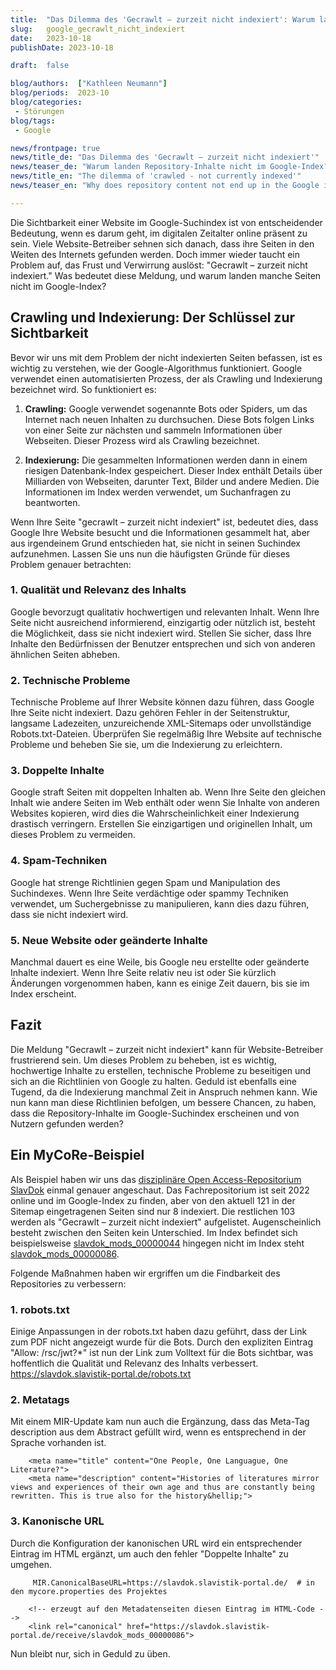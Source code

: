 ```yaml
---
title:  "Das Dilemma des 'Gecrawlt – zurzeit nicht indexiert': Warum landen Repository-Inhalte nicht im Google-Index?"
slug:   google_gecrawlt_nicht_indexiert
date:   2023-10-18
publishDate: 2023-10-18

draft:  false

blog/authors:  ["Kathleen Neumann"]
blog/periods:  2023-10
blog/categories:
 - Störungen
blog/tags:
 - Google

news/frontpage: true
news/title_de: "Das Dilemma des 'Gecrawlt – zurzeit nicht indexiert'"
news/teaser_de: "Warum landen Repository-Inhalte nicht im Google-Index?"
news/title_en: "The dilemma of 'crawled - not currently indexed'"
news/teaser_en: "Why does repository content not end up in the Google index?"

---
```

Die Sichtbarkeit einer Website im Google-Suchindex ist von entscheidender Bedeutung, wenn es darum geht, im digitalen Zeitalter online präsent zu sein. Viele Website-Betreiber sehnen sich danach, dass ihre Seiten in den Weiten des Internets gefunden werden. Doch immer wieder taucht ein Problem auf, das Frust und Verwirrung auslöst: "Gecrawlt – zurzeit nicht indexiert." Was bedeutet diese Meldung, und warum landen manche Seiten nicht im Google-Index?

## Crawling und Indexierung: Der Schlüssel zur Sichtbarkeit

Bevor wir uns mit dem Problem der nicht indexierten Seiten befassen, ist es wichtig zu verstehen, wie der Google-Algorithmus funktioniert. Google verwendet einen automatisierten Prozess, der als Crawling und Indexierung bezeichnet wird. So funktioniert es:

1. **Crawling:** Google verwendet sogenannte Bots oder Spiders, um das Internet nach neuen Inhalten zu durchsuchen. Diese Bots folgen Links von einer Seite zur nächsten und sammeln Informationen über Webseiten. Dieser Prozess wird als Crawling bezeichnet.

2. **Indexierung:** Die gesammelten Informationen werden dann in einem riesigen Datenbank-Index gespeichert. Dieser Index enthält Details über Milliarden von Webseiten, darunter Text, Bilder und andere Medien. Die Informationen im Index werden verwendet, um Suchanfragen zu beantworten.

Wenn Ihre Seite "gecrawlt – zurzeit nicht indexiert" ist, bedeutet dies, dass Google Ihre Website besucht und die Informationen gesammelt hat, aber aus irgendeinem Grund entschieden hat, sie nicht in seinen Suchindex aufzunehmen. Lassen Sie uns nun die häufigsten Gründe für dieses Problem genauer betrachten:


### 1. Qualität und Relevanz des Inhalts

Google bevorzugt qualitativ hochwertigen und relevanten Inhalt. Wenn Ihre Seite nicht ausreichend informierend, einzigartig oder nützlich ist, besteht die Möglichkeit, dass sie nicht indexiert wird. Stellen Sie sicher, dass Ihre Inhalte den Bedürfnissen der Benutzer entsprechen und sich von anderen ähnlichen Seiten abheben.

### 2. Technische Probleme

Technische Probleme auf Ihrer Website können dazu führen, dass Google Ihre Seite nicht indexiert. Dazu gehören Fehler in der Seitenstruktur, langsame Ladezeiten, unzureichende XML-Sitemaps oder unvollständige Robots.txt-Dateien. Überprüfen Sie regelmäßig Ihre Website auf technische Probleme und beheben Sie sie, um die Indexierung zu erleichtern.

### 3. Doppelte Inhalte

Google straft Seiten mit doppelten Inhalten ab. Wenn Ihre Seite den gleichen Inhalt wie andere Seiten im Web enthält oder wenn Sie Inhalte von anderen Websites kopieren, wird dies die Wahrscheinlichkeit einer Indexierung drastisch verringern. Erstellen Sie einzigartigen und originellen Inhalt, um dieses Problem zu vermeiden.

### 4. Spam-Techniken

Google hat strenge Richtlinien gegen Spam und Manipulation des Suchindexes. Wenn Ihre Seite verdächtige oder spammy Techniken verwendet, um Suchergebnisse zu manipulieren, kann dies dazu führen, dass sie nicht indexiert wird.


### 5. Neue Website oder geänderte Inhalte

Manchmal dauert es eine Weile, bis Google neu erstellte oder geänderte Inhalte indexiert. Wenn Ihre Seite relativ neu ist oder Sie kürzlich Änderungen vorgenommen haben, kann es einige Zeit dauern, bis sie im Index erscheint.


## Fazit

Die Meldung "Gecrawlt – zurzeit nicht indexiert" kann für Website-Betreiber frustrierend sein. Um dieses Problem zu beheben, ist es wichtig, hochwertige Inhalte zu erstellen, technische Probleme zu beseitigen und sich an die Richtlinien von Google zu halten. Geduld ist ebenfalls eine Tugend, da die Indexierung manchmal Zeit in Anspruch nehmen kann. Wie nun kann man diese Richtlinien befolgen, um bessere Chancen, zu haben, dass die Repository-Inhalte im Google-Suchindex erscheinen und von Nutzern gefunden werden?


## Ein MyCoRe-Beispiel
Als Beispiel haben wir uns das [disziplinäre Open Access-Repositorium SlavDok](https://slavdok.slavistik-portal.de/) einmal genauer angeschaut. Das Fachrepositorium ist seit 2022 online und im Google-Index zu finden, aber von den aktuell 121 in der Sitemap eingetragenen Seiten sind nur 8 indexiert. Die restlichen 103 werden als "Gecrawlt – zurzeit nicht indexiert" aufgelistet. Augenscheinlich besteht zwischen den Seiten kein Unterschied. Im Index befindet sich beispielsweise [slavdok_mods_00000044](https://slavdok.slavistik-portal.de/receive/slavdok_mods_00000044) hingegen nicht im Index steht [slavdok_mods_00000086](https://slavdok.slavistik-portal.de/receive/slavdok_mods_00000086).

Folgende Maßnahmen haben wir ergriffen um die Findbarkeit des Repositories zu verbessern:
### 1. robots.txt
Einige Anpassungen in der robots.txt haben dazu geführt, dass der Link zum PDF nicht angezeigt wurde für die Bots. Durch den expliziten Eintrag "Allow: /rsc/jwt?*" ist nun der Link zum Volltext für die Bots sichtbar, was hoffentlich die Qualität und Relevanz des Inhalts verbessert.
https://slavdok.slavistik-portal.de/robots.txt

### 2. Metatags
Mit einem MIR-Update kam nun auch die Ergänzung, dass das Meta-Tag description aus dem Abstract gefüllt wird, wenn es entsprechend in der Sprache vorhanden ist.
```
    <meta name="title" content="One People, One Languague, One Literature?">
    <meta name="description" content="Histories of literatures mirror views and experiences of their own age and thus are constantly being rewritten. This is true also for the history&hellip;">
```

### 3. Kanonische URL
Durch die Konfiguration der kanonischen URL wird ein entsprechender Eintrag im HTML ergänzt, um auch den fehler "Doppelte Inhalte" zu umgehen.
```
     MIR.CanonicalBaseURL=https://slavdok.slavistik-portal.de/  # in den mycore.properties des Projektes

    <!-- erzeugt auf den Metadatenseiten diesen Eintrag im HTML-Code -->
    <link rel="canonical" href="https://slavdok.slavistik-portal.de/receive/slavdok_mods_00000086">
```

Nun bleibt nur, sich in Geduld zu üben.

